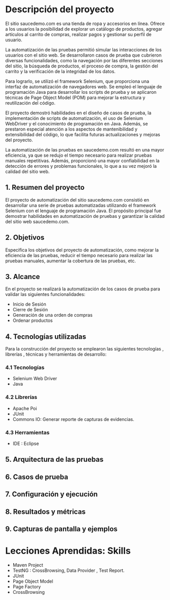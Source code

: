 

# Descripción del proyecto 

El sitio saucedemo.com es una tienda de ropa y accesorios en línea. Ofrece a los usuarios la posibilidad de explorar un catálogo de productos, agregar artículos al carrito de compras, realizar pagos y gestionar su perfil de usuario.

La automatización de las pruebas permitió simular las interacciones de los usuarios con el sitio web. Se desarrollaron casos de prueba que cubrieron diversas funcionalidades, como la navegación por las diferentes secciones del sitio, la búsqueda de productos, el proceso de compra, la gestión del carrito y la verificación de la integridad de los datos.

Para lograrlo, se utilizó el framework Selenium, que proporciona una interfaz de automatización de navegadores web. Se empleó el lenguaje de programación Java para desarrollar los scripts de prueba y se aplicaron técnicas de Page Object Model (POM) para mejorar la estructura y reutilización del código.

El proyecto demostró habilidades en el diseño de casos de prueba, la implementación de scripts de automatización, el uso de Selenium WebDriver y el conocimiento de programación en Java. Además, se prestaron especial atención a los aspectos de mantenibilidad y extensibilidad del código, lo que facilita futuras actualizaciones y mejoras del proyecto.

La automatización de las pruebas en saucedemo.com resultó en una mayor eficiencia, ya que se redujo el tiempo necesario para realizar pruebas manuales repetitivas. Además, proporcionó una mayor confiabilidad en la detección de errores y problemas funcionales, lo que a su vez mejoró la calidad del sitio web.



## 1. Resumen del proyecto

El proyecto de automatización del sitio saucedemo.com consistió en desarrollar una serie de pruebas automatizadas utilizando el framework Selenium con el lenguaje de programación Java. El propósito principal fue demostrar habilidades en automatización de pruebas y garantizar la calidad del sitio web saucedemo.com.

## 2. Objetivos

Especifica los objetivos del proyecto de automatización, como mejorar la eficiencia de las pruebas, reducir el tiempo necesario para realizar las pruebas manuales, aumentar la cobertura de las pruebas, etc.

## 3. Alcance

En el proyecto se realizará la automatización de los casos de prueba para validar las siguientes funcionalidades: 

 - Inicio de Sesión
 - Cierre de Sesión
 - Generación de una orden de compras
 - Ordenar productos 

## 4. Tecnologías utilizadas

Para la construcción del proyecto se emplearon las siguientes tecnologías , librerías , técnicas y herramientas de desarrollo:

### 4.1 Tecnologías 

- Selenium Web Driver
- Java

### 4.2 Librerías

- Apache Poi
- JUnit
- Commons IO: Generar reporte de capturas de evidencias.

### 4.3 Herramientas

- IDE : Eclipse

## 5. Arquitectura de las pruebas



## 6. Casos de prueba



## 7. Configuración y ejecución



## 8. Resultados y métricas



## 9. Capturas de pantalla y ejemplos




# Lecciones Aprendidas: Skills 
- Maven Project 
 - TestNG : CrossBrowsing, Data Provider , Test Report.
 - JUnit
 - Page Object Model
 - Page Factory
 - CrossBrowsing
